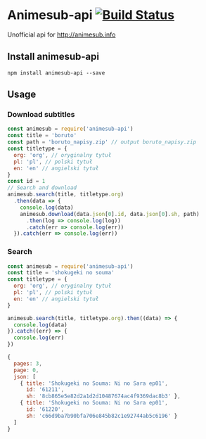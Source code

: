 # Animesub-api [![Build Status](https://travis-ci.org/Nimebox/animesub-api.svg?branch=master)](https://travis-ci.org/Nimebox/animesub-api)
Unofficial api for
http://animesub.info

## Install animesub-api
    npm install animesub-api --save
    
## Usage
### Download subtitles

```javascript
const animesub = require('animesub-api')
const title = 'boruto'
const path = 'boruto_napisy.zip' // output boruto_napisy.zip
const titletype = {
  org: 'org', // oryginalny tytuł
  pl: 'pl', // polski tytuł
  en: 'en' // angielski tytuł
}
const id = 1
// Search and download
animesub.search(title, titletype.org)
  .then(data => {
    console.log(data)
    animesub.download(data.json[0].id, data.json[0].sh, path)
      .then(log => console.log(log))
      .catch(err => console.log(err))
  }).catch(err => console.log(err))

```
### Search

```javascript
const animesub = require('animesub-api')
const title = 'shokugeki no souma'
const titletype = {
  org: 'org', // oryginalny tytuł
  pl: 'pl', // polski tytuł
  en: 'en' // angielski tytuł
}

animesub.search(title, titletype.org).then((data) => {
  console.log(data)
}).catch((err) => {
  console.log(err)
})

```

```js
{
  pages: 3,
  page: 0,
  json: [
    { title: 'Shokugeki no Souma: Ni no Sara ep01',
      id: '61211',
      sh: '8cb865e5e82d2a1d2d10487674ac4f9369dac8b3' },
    { title: 'Shokugeki no Souma: Ni no Sara ep01',
      id: '61220',
      sh: 'c66d9ba7b90bfa706e845b82c1e92744ab5c6196' }
  ]
}
```



